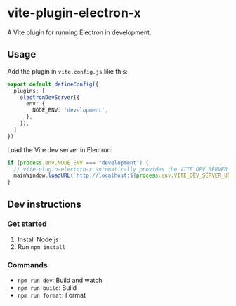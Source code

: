 # vite-plugin-electron-x

A Vite plugin for running Electron in development.

## Usage

Add the plugin in `vite.config.js` like this:
```ts
export default defineConfig({
  plugins: [
    electronDevServer({
      env: {
        NODE_ENV: 'development',
      },
    }),
  ]
})
```

Load the Vite dev server in Electron:
```js
if (process.env.NODE_ENV === "development') {
  // vite-plugin-electorn-x automatically provides the VITE_DEV_SERVER_URL environment variable to Electron
  mainWindow.loadURL(`http://localhost:${process.env.VITE_DEV_SERVER_URL}`)
}
```

## Dev instructions

### Get started

1. Install Node.js
2. Run `npm install`

### Commands
- `npm run dev`: Build and watch
- `npm run build`: Build
- `npm run format`: Format
